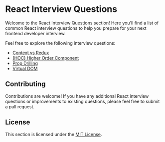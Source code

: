 # React Interview Questions

Welcome to the React Interview Questions section! Here you'll find a list of common React interview questions to help you prepare for your next frontend developer interview.

Feel free to explore the following interview questions:

- [Context vs Redux](./Context%20vs%20Redux.md)
- [(HOC) Higher Order Component](./Higher%20Order%20Component.md)
- [Prop Drilling](./Prop%20Drilling.md)
- [Virtual DOM](./Virtual%20DOM.md)

## Contributing

Contributions are welcome! If you have any additional React interview questions or improvements to existing questions, please feel free to submit a pull request.

## License

This section is licensed under the [MIT License](../LICENSE).
